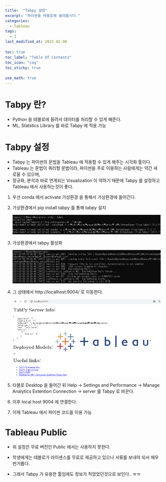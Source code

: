 ```yaml
---
title:  "Tabpy 설정"
excerpt: "파이썬을 테블로에 올려봅시다."
categories:
  - Tableau
tags:
  - 1
last_modified_at: 2021-02-08

toc: true
toc_label: "Table Of Contents"
toc_icon: "cog"
toc_sticky: true

use_math: true
---
```


# Tabpy 란?

- Python 을 테블로에 올려서 데이터를 처리할 수 있게 해준다.
- ML, Statstics Library 를 바로 Tabpy 에 적용 가능

# Tabpy 설정

- Tabpy 는 파이썬의 문법을 Tableau 에 적용할 수 있게 해주는 시각화 툴이다.
- Tableau 는 문법이 쿼리형 문법이라, 파이썬을 주로 이용하는 사람에게는 약간 새로울 수 있으며,
- 정규화, 분석과 바로 연계되는 Visualization 이 약하기 때문에 Tabpy 를 설정하고 Tableau 에서 사용하는것이 좋다.

1. 우선 conda 에서 activate 가상환경 을 통해서 가상환경에 들어간다.

2. 가상환경에서 pip install tabpy 를 통해 tabpy 설치

   ![png](/assets/images/Tableau/a1.png)

3. 가상환경에서 tabpy 활성화

   ![png](/assets/images/Tableau/a2.png)

4. 그 상태에서 http://localhost:9004/ 로 이동한다.

   ![png](/assets/images/Tableau/a3.png)

5. 타블로 Desktop 을 들어간 뒤 Help -> Settings and Performance -> Manage Analytics Extention Connection -> server 를 Tabpy 로 바꾼다.
6. 이후 local host 9004 에 연결한다.
7. 이제 Tableau 에서 파이썬 코드를 이용 가능

# Tableau Public

- 위 설정은 무료 버전인 Public 에서는 사용하지 못한다.

- 학생에게는 테블로가 라이센스를 무료로 제공하고 있으나 서류를 보내야 되서 매우 번거롭다.

- 그래서 Tabpy 가 유용한 툴임에도 정보가 적었었던것으로 보인다.. ㅠㅠ

  